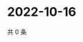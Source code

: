 # 2022-10-16

共 0 条

<!-- BEGIN WEIBO -->
<!-- 最后更新时间 Sun Oct 16 2022 14:27:15 GMT+0800 (China Standard Time) -->

<!-- END WEIBO -->
